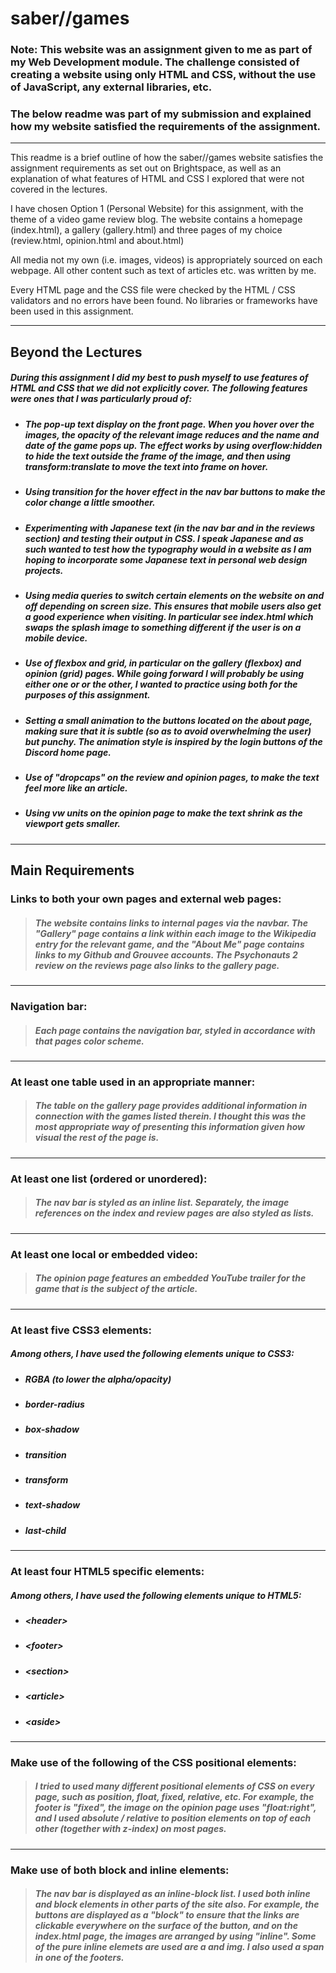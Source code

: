 # saber//games

### Note: This website was an assignment given to me as part of my Web Development module. The challenge consisted of creating a website using only HTML and CSS, without the use of JavaScript, any external libraries, etc.
### The below readme was part of my submission and explained how my website satisfied the requirements of the assignment. 
___

This readme is a brief outline of how the saber//games website satisfies the assignment requirements as set out on Brightspace, as well as an explanation of what features of HTML and CSS I explored that were not covered in the lectures. 

I have chosen Option 1 (Personal Website) for this assignment, with the theme of a video game review blog. The website contains a homepage (index.html), a gallery (gallery.html) and three pages of my choice (review.html, opinion.html and about.html)

All media not my own (i.e. images, videos) is appropriately sourced on each webpage. All other content such as text of articles etc. was written by me.

Every HTML page and the CSS file were checked by the HTML / CSS validators and no errors have been found. No libraries or frameworks have been used in this assignment.

---
## Beyond the Lectures
##### During this assignment I did my best to push myself to use features of HTML and CSS that we did not explicitly cover. The following features were ones that I was particularly proud of:

* ##### The pop-up text display on the front page. When you hover over the images, the opacity of the relevant image reduces and the name and date of the game pops up. The effect works by using overflow:hidden to hide the text outside the frame of the image, and then using transform:translate to move the text into frame on hover.

* ##### Using transition for the hover effect in the nav bar buttons to make the color change a little smoother.

* ##### Experimenting with Japanese text (in the nav bar and in the reviews section) and testing their output in CSS. I speak Japanese and as such wanted to test how the typography would in a website as I am hoping to incorporate some Japanese text in personal web design projects.  

* ##### Using media queries to switch certain elements on the website on and off depending on screen size. This ensures that mobile users also get a good experience when visiting. In particular see index.html which swaps the splash image to something different if the user is on a mobile device.

* ##### Use of flexbox and grid, in particular on the gallery (flexbox) and opinion (grid) pages. While going forward I will probably be using either one or or the other, I wanted to practice using both for the purposes of this assignment.

* ##### Setting a small animation to the buttons located on the about page, making sure that it is subtle (so as to avoid overwhelming the user) but punchy. The animation style is inspired by the login buttons of the Discord home page. 

* ##### Use of "dropcaps" on the review and opinion pages, to make the text feel more like an article. 

* ##### Using vw units on the opinion page to make the text shrink as the viewport gets smaller. 

---
## Main Requirements

### Links to both your own pages and external web pages:
>##### The website contains links to internal pages via the navbar. The "Gallery" page contains a link within each image to the Wikipedia entry for the relevant game, and the "About Me" page contains links to my Github and Grouvee accounts. The Psychonauts 2 review on the reviews page also links to the gallery page.
---
### Navigation bar:
>##### Each page contains the navigation bar, styled in accordance with that pages color scheme.
---
### At least one table used in an appropriate manner:
>##### The table on the gallery page provides additional information in connection with the games listed therein. I thought this was the most appropriate way of presenting this information given how visual the rest of the page is.
---
### At least one list (ordered or unordered):
>##### The nav bar is styled as an inline list. Separately, the image references on the index and review pages are also styled as lists. 
---
### At least one local or embedded video:
>##### The opinion page features an embedded YouTube trailer for the game that is the subject of the article.
---
### At least five CSS3 elements:
##### Among others, I have used the following elements unique to CSS3:
* ##### RGBA (to lower the alpha/opacity)
* ##### border-radius
* ##### box-shadow
* ##### transition
* ##### transform
* ##### text-shadow
* ##### last-child
---
### At least four HTML5 specific elements:
##### Among others, I have used the following elements unique to HTML5:
* ##### \<header>
* ##### \<footer>
* ##### \<section>
* ##### \<article>
* ##### \<aside>
---
### Make use of the following of the CSS positional elements:
>##### I tried to used many different positional elements of CSS on every page, such as position, float, fixed, relative, etc. For example, the footer is "fixed", the image on the opinion page uses "float:right", and I used absolute / relative to position elements on top of each other (together with z-index) on most pages. 
---
### Make use of both block and inline elements:
>##### The nav bar is displayed as an inline-block list. I used both inline and block elements in other parts of the site also. For example, the buttons are displayed as a "block" to ensure that the links are clickable everywhere on the surface of the button, and on the index.html page, the images are arranged by using "inline". Some of the pure inline elemets are used are a and img. I also used a span in one of the footers.
